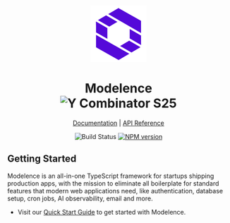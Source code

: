 <div align="center">
  <a href="https://modelence.com">
    <picture>
      <source media="(prefers-color-scheme: dark)" srcset="/packages/modelence/static/modelence.png" />
      <img alt="Modelence logo" src="/packages/modelence/static/modelence.png" height="128" />
    </picture>
  </a>
  <h1>
    Modelence<br />
  <img alt="Y Combinator S25" src="https://img.shields.io/badge/Combinator-S25-orange?logo=ycombinator&labelColor=white" />
  </h1>
  
  [Documentation](https://docs.modelence.com) | [API Reference](https://docs.modelence.com/api-reference/intro)

  ![Build Status](https://github.com/modelence/modelence/actions/workflows/build.yml/badge.svg)
  <a href="https://www.npmjs.com/package/modelence"><img alt="NPM version" src="https://img.shields.io/npm/v/modelence.svg" /></a>
</div>

## Getting Started
Modelence is an all-in-one TypeScript framework for startups shipping production apps, with the mission to eliminate all boilerplate for standard features that modern web applications need, like authentication, database setup, cron jobs, AI observability, email and more.

- Visit our [Quick Start Guide](https://docs.modelence.com/quick-start/intro) to get started with Modelence.
